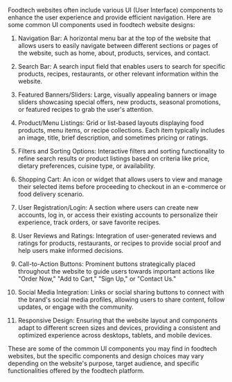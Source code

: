 Foodtech websites often include various UI (User Interface) components to enhance the user experience and provide efficient navigation. Here are some common UI components used in foodtech website designs:

1. Navigation Bar: A horizontal menu bar at the top of the website that allows users to easily navigate between different sections or pages of the website, such as home, about, products, services, and contact.

2. Search Bar: A search input field that enables users to search for specific products, recipes, restaurants, or other relevant information within the website.

3. Featured Banners/Sliders: Large, visually appealing banners or image sliders showcasing special offers, new products, seasonal promotions, or featured recipes to grab the user's attention.

4. Product/Menu Listings: Grid or list-based layouts displaying food products, menu items, or recipe collections. Each item typically includes an image, title, brief description, and sometimes pricing or ratings.

5. Filters and Sorting Options: Interactive filters and sorting functionality to refine search results or product listings based on criteria like price, dietary preferences, cuisine type, or availability.

6. Shopping Cart: An icon or widget that allows users to view and manage their selected items before proceeding to checkout in an e-commerce or food delivery scenario.

7. User Registration/Login: A section where users can create new accounts, log in, or access their existing accounts to personalize their experience, track orders, or save favorite recipes.

8. User Reviews and Ratings: Integration of user-generated reviews and ratings for products, restaurants, or recipes to provide social proof and help users make informed decisions.

9. Call-to-Action Buttons: Prominent buttons strategically placed throughout the website to guide users towards important actions like "Order Now," "Add to Cart," "Sign Up," or "Contact Us."

10. Social Media Integration: Links or social sharing buttons to connect with the brand's social media profiles, allowing users to share content, follow updates, or engage with the community.

11. Responsive Design: Ensuring that the website layout and components adapt to different screen sizes and devices, providing a consistent and optimized experience across desktops, tablets, and mobile devices.

These are some of the common UI components you may find in foodtech websites, but the specific components and design choices may vary depending on the website's purpose, target audience, and specific functionalities offered by the foodtech platform.